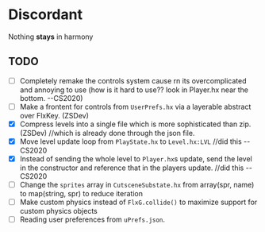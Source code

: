 # Discordant

Nothing **stays** in harmony

## TODO

- [ ] Completely remake the controls system cause rn its overcomplicated and annoying to use (how is it hard to use?? look in Player.hx near the bottom. --CS2020)
- [ ] Make a frontent for controls from `UserPrefs.hx` via a layerable abstract over FlxKey. (ZSDev)
- [x] Compress levels into a single file which is more sophisticated than zip. (ZSDev) //which is already done through the json file.
- [x] Move level update loop from `PlayState.hx` to `Level.hx:LVL` //did this --CS2020
- [x] Instead of sending the whole level to `Player.hx`s update, send the level in the constructor and reference that in the players update. //did this --CS2020
- [ ] Change the `sprites` array in `CutsceneSubstate.hx` from array(spr, name) to map(string, spr) to reduce iteration
- [ ] Make custom physics instead of `FlxG.collide()` to maximize support for custom physics objects
- [ ] Reading user preferences from `uPrefs.json`.
